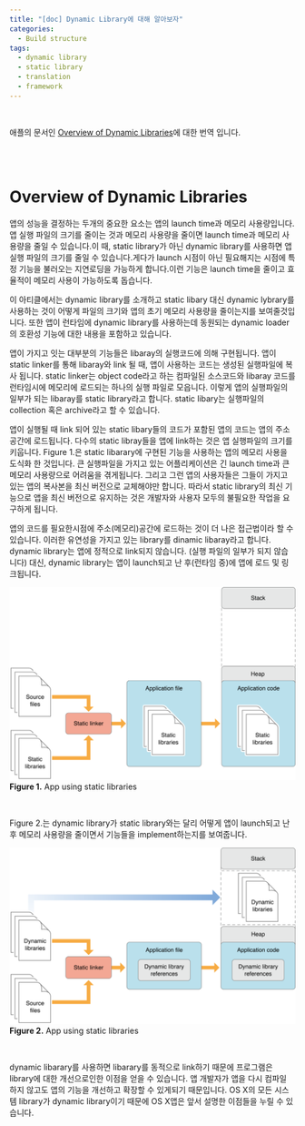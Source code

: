 ```yaml
---
title: "[doc] Dynamic Library에 대해 알아보자"
categories:
  - Build structure
tags:
  - dynamic library
  - static library
  - translation
  - framework
---
```


<br/>

애플의 문서인 [Overview of Dynamic Libraries](https://developer.apple.com/library/archive/documentation/DeveloperTools/Conceptual/DynamicLibraries/100-Articles/OverviewOfDynamicLibraries.html#//apple_ref/doc/uid/TP40001873-SW1)에 대한 번역 입니다.

<br/><br/>

# Overview of Dynamic Libraries

앱의 성능을 결정하는 두개의 중요한 요소는 앱의 launch time과 메모리 사용량입니다. 앱 실행 파일의 크기를 줄이는 것과 메모리 사용량을 줄이면 launch time과 메모리 사용량을 줄일 수 있습니다.이 때, static library가 아닌 dynamic library를 사용하면 앱 실행 파일의 크기를 줄일 수 있습니다.게다가 launch 시점이 아닌 필요해지는 시점에 특정 기능을 불러오는 지연로딩을 가능하게 합니다.이런 기능은 launch time을 줄이고 효율적이 메모리 사용이 가능하도록 돕습니다.

이 아티클에서는 dynamic library를 소개하고 static libary 대신 dynamic lybrary를 사용하는 것이 어떻게 파일의 크기와 앱의 초기 메모리 사용량을 줄이는지를 보여줄것입니다. 또한 앱이 런타임에 dynamic library를 사용하는데 동원되는 dynamic loader의 호환성 기능에 대한 내용을 포함하고 있습니다.

앱이 가지고 잇는 대부분의 기능들은 libaray의 실행코드에 의해 구현됩니다. 앱이 static linker를 통해 libaray와 link 될 때, 앱이 사용하는 코드는 생성된 실행파일에 복사 됩니다. static linker는 object code라고 하는 컴파일된 소스코드와 libaray 코드를 런타임시에 메모리에 로드되는 하나의 실행 파일로 모읍니다. 이렇게 앱의 실행파일의 일부가 되는 libaray를 static library라고 합니다. static libary는 실행파일의 collection 혹은 archive라고 할 수 있습니다.

앱이 실행될 때 link 되어 있는 static libary들의 코드가 포함된 앱의 코드는 앱의 주소공간에 로드됩니다. 다수의 static libray들을 앱에 link하는 것은 앱 실행파일의 크기를 키웁니다. Figure 1.은 static libarary에 구현된 기능을 사용하는 앱의 메모리 사용을 도식화 한 것입니다. 큰 실행파일을 가지고 있는 어플리케이션은 긴 launch time과 큰 메모리 사용량으로 어려움을 겪게됩니다. 그리고 그런 앱의 사용자들은 그들이 가지고 있는 앱의 복사본을 최신 버전으로 교체해야만 합니다. 따라서 static library의 최신 기능으로 앱을 최신 버전으로 유지하는 것은 개발자와 사용자 모두의 불필요한 작업을 요구하게 됩니다.

앱의 코드를 필요한시점에 주소(메모리)공간에 로드하는 것이 더 나은 접근법이라 할 수 있습니다. 이러한 유연성을 가지고 있는 library를 dinamic libaray라고 합니다. dynamic library는 앱에 정적으로 link되지 않습니다. (실행 파일의 일부가 되지 않습니다) 대신, dynamic library는 앱이 launch되고 난 후(런타임 중)에 앱에 로드 및 링크됩니다.



![app-using-static-libraries](https://github.com/wannagohome/wannagohome.github.io/blob/master/assets/images/overview_of_dynamic_libararies/app-using-static-libraries.png?raw=true)
**Figure 1.** App using static libraries

<br/>

Figure 2.는 dynamic library가 static library와는 달리 어떻게 앱이 launch되고 난 후 메모리 사용량을 줄이면서 기능들을 implement하는지를 보여줍니다.



![app-using-dynamic-libraries](https://github.com/wannagohome/wannagohome.github.io/blob/master/assets/images/overview_of_dynamic_libararies/app-using-dynamic-libraries.png?raw=true)
**Figure 2.** App using static libraries

<br/>

dynamic libarary를 사용하면 libarary를 동적으로 link하기 때문에 프로그램은 library에 대한 개선으로인한 이점을 얻을 수 있습니다. 앱 개발자가 앱을 다시 컴파일 하지 않고도 앱의 기능을 개선하고 확장할 수 있게되기 때문입니다. OS X의 모든 시스템 library가 dynamic library이기 때문에 OS X앱은 앞서 설명한 이점들을 누릴 수 있습니다.